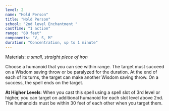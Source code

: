 ```yaml
---
level: 2
name: "Hold Person"
title: "Hold Person"
school: "2nd level Enchantment "
castTime: "1 action"
range: "60 feet"
components: "V, S, M"
duration: "Concentration, up to 1 minute"
---
```


Materials: *a small, straight piece of iron*

Choose a humanoid that you can see within range. The target must succeed on a Wisdom saving throw or be paralyzed for the duration. At the end of each of its turns, the target can make another Wisdom saving throw. On a success, the spell ends on the target.

**At Higher Levels**: When you cast this spell using a spell slot of 3rd level or higher, you can target on additional humanoid for each slot level above 2nd. The humanoids must be within 30 feet of each other when you target them.

